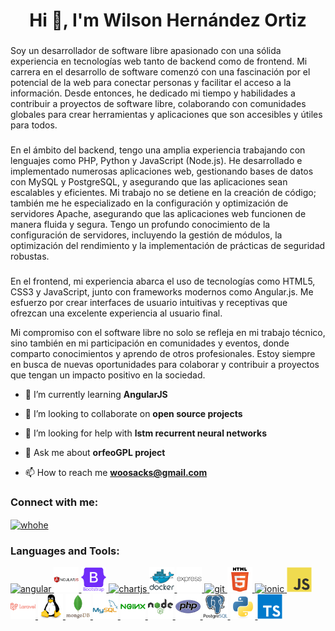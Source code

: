 <h1 align="center">Hi 👋, I'm Wilson Hernández Ortiz</h1>

<h3 align='center'></h3>Soy un desarrollador de software libre apasionado con una sólida experiencia en tecnologías web tanto de backend como de frontend. Mi carrera en el desarrollo de software comenzó con una fascinación por el potencial de la web para conectar personas y facilitar el acceso a la información. Desde entonces, he dedicado mi tiempo y habilidades a contribuir a proyectos de software libre, colaborando con comunidades globales para crear herramientas y aplicaciones que son accesibles y útiles para todos.

<h3 align='center'></h3>
En el ámbito del backend, tengo una amplia experiencia trabajando con lenguajes como PHP, Python y JavaScript (Node.js). He desarrollado e implementado numerosas aplicaciones web, gestionando bases de datos con MySQL y PostgreSQL, y asegurando que las aplicaciones sean escalables y eficientes. Mi trabajo no se detiene en la creación de código; también me he especializado en la configuración y optimización de servidores Apache, asegurando que las aplicaciones web funcionen de manera fluida y segura. Tengo un profundo conocimiento de la configuración de servidores, incluyendo la gestión de módulos, la optimización del rendimiento y la implementación de prácticas de seguridad robustas.

<h3 align="center"></h3>
En el frontend, mi experiencia abarca el uso de tecnologías como HTML5, CSS3 y JavaScript, junto con frameworks modernos como Angular.js. Me esfuerzo por crear interfaces de usuario intuitivas y receptivas que ofrezcan una excelente experiencia al usuario final. 

Mi compromiso con el software libre no solo se refleja en mi trabajo técnico, sino también en mi participación en comunidades y eventos, donde comparto conocimientos y aprendo de otros profesionales. Estoy siempre en busca de nuevas oportunidades para colaborar y contribuir a proyectos que tengan un impacto positivo en la sociedad.
 


- 🌱 I’m currently learning **AngularJS**

- 👯 I’m looking to collaborate on **open source projects**

- 🤝 I’m looking for help with **lstm recurrent neural networks**

- 💬 Ask me about **orfeoGPL project**

- 📫 How to reach me **woosacks@gmail.com**

<h3 align="left">Connect with me:</h3>
<p align="left">
<a href="https://linkedin.com/in/whohe" target="blank"><img align="center" src="https://raw.githubusercontent.com/rahuldkjain/github-profile-readme-generator/master/src/images/icons/Social/linked-in-alt.svg" alt="whohe" height="30" width="40" /></a>
</p>

<h3 align="left">Languages and Tools:</h3>
<p align="left"> <a href="https://angular.io" target="_blank" rel="noreferrer"> <img src="https://angular.io/assets/images/logos/angular/angular.svg" alt="angular" width="40" height="40"/> </a> <a href="https://angular.io" target="_blank" rel="noreferrer"> <img src="https://raw.githubusercontent.com/devicons/devicon/master/icons/angularjs/angularjs-original-wordmark.svg" alt="angularjs" width="40" height="40"/> </a> <a href="https://getbootstrap.com" target="_blank" rel="noreferrer"> <img src="https://raw.githubusercontent.com/devicons/devicon/master/icons/bootstrap/bootstrap-plain-wordmark.svg" alt="bootstrap" width="40" height="40"/> </a> <a href="https://www.chartjs.org" target="_blank" rel="noreferrer"> <img src="https://www.chartjs.org/media/logo-title.svg" alt="chartjs" width="40" height="40"/> </a> <a href="https://www.docker.com/" target="_blank" rel="noreferrer"> <img src="https://raw.githubusercontent.com/devicons/devicon/master/icons/docker/docker-original-wordmark.svg" alt="docker" width="40" height="40"/> </a> <a href="https://expressjs.com" target="_blank" rel="noreferrer"> <img src="https://raw.githubusercontent.com/devicons/devicon/master/icons/express/express-original-wordmark.svg" alt="express" width="40" height="40"/> </a> <a href="https://git-scm.com/" target="_blank" rel="noreferrer"> <img src="https://www.vectorlogo.zone/logos/git-scm/git-scm-icon.svg" alt="git" width="40" height="40"/> </a> <a href="https://www.w3.org/html/" target="_blank" rel="noreferrer"> <img src="https://raw.githubusercontent.com/devicons/devicon/master/icons/html5/html5-original-wordmark.svg" alt="html5" width="40" height="40"/> </a> <a href="https://ionicframework.com" target="_blank" rel="noreferrer"> <img src="https://upload.wikimedia.org/wikipedia/commons/d/d1/Ionic_Logo.svg" alt="ionic" width="40" height="40"/> </a> <a href="https://developer.mozilla.org/en-US/docs/Web/JavaScript" target="_blank" rel="noreferrer"> <img src="https://raw.githubusercontent.com/devicons/devicon/master/icons/javascript/javascript-original.svg" alt="javascript" width="40" height="40"/> </a> <a href="https://laravel.com/" target="_blank" rel="noreferrer"> <img src="https://raw.githubusercontent.com/devicons/devicon/master/icons/laravel/laravel-line-wordmark.svg" alt="laravel" width="40" height="40"/> </a> <a href="https://www.linux.org/" target="_blank" rel="noreferrer"> <img src="https://raw.githubusercontent.com/devicons/devicon/master/icons/linux/linux-original.svg" alt="linux" width="40" height="40"/> </a> <a href="https://www.mongodb.com/" target="_blank" rel="noreferrer"> <img src="https://raw.githubusercontent.com/devicons/devicon/master/icons/mongodb/mongodb-original-wordmark.svg" alt="mongodb" width="40" height="40"/> </a> <a href="https://www.mysql.com/" target="_blank" rel="noreferrer"> <img src="https://raw.githubusercontent.com/devicons/devicon/master/icons/mysql/mysql-original-wordmark.svg" alt="mysql" width="40" height="40"/> </a> <a href="https://www.nginx.com" target="_blank" rel="noreferrer"> <img src="https://raw.githubusercontent.com/devicons/devicon/master/icons/nginx/nginx-original.svg" alt="nginx" width="40" height="40"/> </a> <a href="https://nodejs.org" target="_blank" rel="noreferrer"> <img src="https://raw.githubusercontent.com/devicons/devicon/master/icons/nodejs/nodejs-original-wordmark.svg" alt="nodejs" width="40" height="40"/> </a> <a href="https://www.php.net" target="_blank" rel="noreferrer"> <img src="https://raw.githubusercontent.com/devicons/devicon/master/icons/php/php-original.svg" alt="php" width="40" height="40"/> </a> <a href="https://www.postgresql.org" target="_blank" rel="noreferrer"> <img src="https://raw.githubusercontent.com/devicons/devicon/master/icons/postgresql/postgresql-original-wordmark.svg" alt="postgresql" width="40" height="40"/> </a> <a href="https://www.python.org" target="_blank" rel="noreferrer"> <img src="https://raw.githubusercontent.com/devicons/devicon/master/icons/python/python-original.svg" alt="python" width="40" height="40"/> </a> <a href="https://www.typescriptlang.org/" target="_blank" rel="noreferrer"> <img src="https://raw.githubusercontent.com/devicons/devicon/master/icons/typescript/typescript-original.svg" alt="typescript" width="40" height="40"/> </a> </p>

